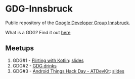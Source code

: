 # GDG-Innsbruck
Public repository of the [Google Developer Group Innsbruck](https://www.meetup.com/GDG-Innsbruck/).

What is a GDG? Find it out [here](https://docs.google.com/presentation/d/1McuTFMLS3wD2DUWibi_MUMHES574FnTMtKi1LLSZUuY/edit?usp=sharing)

## Meetups
1. GDG#1 - [Flirting with Kotlin](https://www.meetup.com/GDG-Innsbruck/events/242057083/): [slides](https://docs.google.com/presentation/d/1Hi1hK6MxgjL3e6wqIDU70L5NL77NZrEl1GTtWQddq5w/edit?usp=sharing)
2. GDG#2 - [GDG drinks](https://www.meetup.com/GDG-Innsbruck/events/244079918/)
3. GDG#3 - [Android Things Hack Day - ATDevKit](https://www.meetup.com/GDG-Innsbruck/events/244079270/): [slides](https://docs.google.com/presentation/d/1aAfUMdykz0eUbY9b0fKPYfETu0TuQkTFgzJLzjopf7g/edit?usp=sharing)
